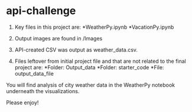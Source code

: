 # api-challenge

1. Key files in this project are:
    *WeatherPy.ipynb
    *VacationPy.ipynb

2. Output images are found in /Images

3. API-created CSV was output as weather_data.csv.

4. Files leftover from initial project file and that are not related to the final project are:
    *Folder: Output_data
    *Folder: starter_code
    *File: output_data_file

You will find analysis of city weather data in the WeatherPy notebook underneath the visualizations.

Please enjoy!